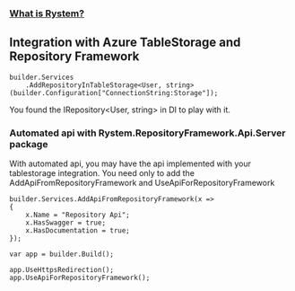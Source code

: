 ﻿### [What is Rystem?](https://github.com/KeyserDSoze/RystemV3)

## Integration with Azure TableStorage and Repository Framework

    builder.Services
        .AddRepositoryInTableStorage<User, string>(builder.Configuration["ConnectionString:Storage"]);

You found the IRepository<User, string> in DI to play with it.

### Automated api with Rystem.RepositoryFramework.Api.Server package
With automated api, you may have the api implemented with your tablestorage integration.
You need only to add the AddApiFromRepositoryFramework and UseApiForRepositoryFramework

    builder.Services.AddApiFromRepositoryFramework(x =>
    {
        x.Name = "Repository Api";
        x.HasSwagger = true;
        x.HasDocumentation = true;
    });

    var app = builder.Build();

    app.UseHttpsRedirection();
    app.UseApiForRepositoryFramework();

